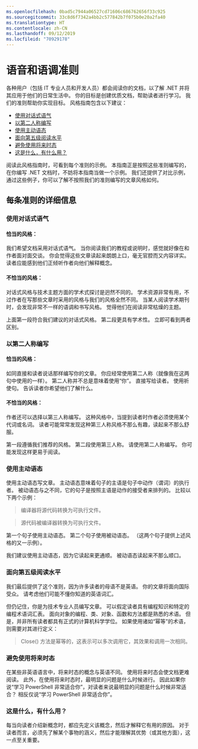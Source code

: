 ```yaml
---
ms.openlocfilehash: 0bad5c7944a06527cd71606c686762656f33c925
ms.sourcegitcommit: 33c8d6f7342a4bb2c577842b7f075b0e20a2fa40
ms.translationtype: HT
ms.contentlocale: zh-CN
ms.lasthandoff: 09/12/2019
ms.locfileid: "70929178"
---
```

# <a name="voice-and-tone-guidelines"></a>语音和语调准则

各种用户（包括 IT 专业人员和开发人员）都会阅读你的文档，以了解 .NET 并将其应用于他们的日常生活中。
你的目标是创建优质文档，帮助读者进行学习。 我们的准则帮助你实现目标。 风格指南包含以下建议：

- [使用对话式语气](#use-a-conversational-tone)
- [以第二人称编写](#write-in-2nd-person)
- [使用主动语态](#use-active-voice)
- [面向第五级阅读水平](#target-a-fifth-grade-reading-level)
- [避免使用将来时态](#avoid-future-tense)
- [这是什么，有什么用？](#what-is-it-so-what)

阅读此风格指南时，可看到每个准则的示例。 本指南正是按照这些准则编写的，在你编写 .NET 文档时，不妨将本指南当做一个示例。 我们还提供了对比示例，通过这些例子，你可以了解不按照我们的准则编写的文章风格如何。

## <a name="details-on-each-guideline"></a>每条准则的详细信息

### <a name="use-a-conversational-tone"></a>使用对话式语气
#### <a name="appropriate-style"></a>恰当的风格：
我们希望文档采用对话式语气。 当你阅读我们的教程或说明时，感觉就好像在和作者面对面交谈。
你会觉得这些文章读起来朗朗上口，毫无官腔而又内容详实。 读者应能感到他们正倾听作者向他们解释概念。

#### <a name="inappropriate-style"></a>不恰当的风格：
对话式风格与技术主题方面的学术式探讨是迥然不同的。 学术资源非常有用，不过作者在写那些文章时采用的风格与我们的风格全然不同。 当某人阅读学术期刊时，会发现非常不一样的语调和书写风格。
觉得他们在阅读非常枯燥的主题。  

上面第一段符合我们建议的对话式风格。 第二段更具有学术性。 立即可看到两者区别。 

### <a name="write-in-second-person"></a>以第二人称编写
#### <a name="appropriate-style"></a>恰当的风格：
如同直接和读者说话那样编写你的文章。 你应经常使用第二人称（就像我在这两句中使用的一样）。 第二人称并不总是意味着使用“你”。 直接写给读者。 使用祈使句。
告诉读者你希望他们了解什么。

#### <a name="inappropriate-style"></a>不恰当的风格： 
作者还可以选择以第三人称编写。 这种风格中，当提到读者时作者必须使用某个代词或名词。 读者可能常常发现这种第三人称风格不那么有趣，读起来不那么舒服。

第一段遵循我们推荐的风格。 第二段使用第三人称。 请使用第二人称编写。 你可能发现这样更易于阅读。

### <a name="use-active-voice"></a>使用主动语态

使用主动语态写文章。 主动语态意味着句子的主语是句子中动作（谓词）的执行者。 被动语态与之不同，它的句子是按照主语是动作的接受者来排列的。 比较以下两个示例：

>编译器将源代码转换为可执行文件。

>源代码被编译器转换为可执行文件。

第一个句子使用主动语态。 第二个句子使用被动语态。
（这两个句子提供上述风格的又一示例）。

我们建议使用主动语态，因为它读起来更通顺。 被动语态读起来不那么顺口。

### <a name="target-a-fifth-grade-reading-level"></a>面向第五级阅读水平

我们最后提供了这个准则，因为许多读者的母语不是英语。
你的文章将面向国际受众。 请考虑他们可能不懂你知道的英语词汇。

但仍记住，你是为技术专业人员编写文章。 可以假定读者具有编程知识和特定的编程术语词汇表。 面向对象的编程、类、对象、函数和方法都是熟悉的术语。 但是，并非所有读者都具有正式的计算机科学学位。 如果使用诸如“幂等”的术语，则需要对其进行定义：

>Close() 方法是幂等的，这表示可以多次调用它，其效果和调用一次相同。

### <a name="avoid-future-tense"></a>避免使用将来时态
在某些非英语语言中，将来时态的概念与英语不同。 使用将来时态会使文档更难阅读。 此外，在使用将来时态时，最明显的问题是什么时候进行。 因此如果你说“学习 PowerShell 非常适合你”，对读者来说最明显的问题是什么时候非常适合？ 相反仅说“学习 PowerShell 非常适合你”。

### <a name="what-is-it---so-what"></a>这是什么，有什么用？
每当向读者介绍新概念时，都应先定义该概念，然后才解释它有用的原因。 对于读者而言，必须先了解某个事物的涵义，然后才能理解其优势（或其他方面），这一点至关重要。 
